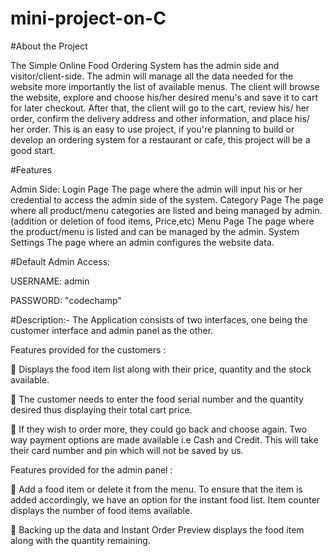 # mini-project-on-C

#About the Project

The Simple Online Food Ordering System has the admin side and visitor/client-side. The admin will manage all the data needed for the website more importantly the list of available menus. The client will browse the website, explore and choose his/her desired menu's and save it to cart for later checkout. After that, the client will go to the cart, review his/ her order, confirm the delivery address and other information, and place his/ her order. This is an easy to use project, if you're planning to build or develop an ordering system for a restaurant or cafe,  this project will be a good start. 


#Features

Admin Side:
Login Page
The page where the admin will input his or her credential to access the admin side of the system.
Category Page
The page where all product/menu categories are listed and being managed by admin.(addition or deletion of food items, Price,etc)
Menu Page
The page where the product/menu is listed and can be managed by the admin.
System Settings
The page where an admin configures the website data.


#Default Admin Access:

USERNAME: admin

PASSWORD: "codechamp"




#Description:-
The Application consists of two interfaces, one being the customer interface and
admin panel as the other.





Features provided for the customers :

􀀀 Displays the food item list along with their price, quantity and the stock available.

􀀀 The customer needs to enter the food serial number and the quantity desired thus
displaying their total cart price.

􀀀 If they wish to order more, they could go back and choose again. Two way payment
options are made available i.e Cash and Credit. This will take their card number and
pin which will not be saved by us.


Features provided for the admin panel :

􀀀 Add a food item or delete it from the menu. To ensure that the item is added
accordingly, we have an option for the instant food list. Item counter displays the
number of food items available.

􀀀 Backing up the data and Instant Order Preview displays the food item along with the
quantity remaining.

